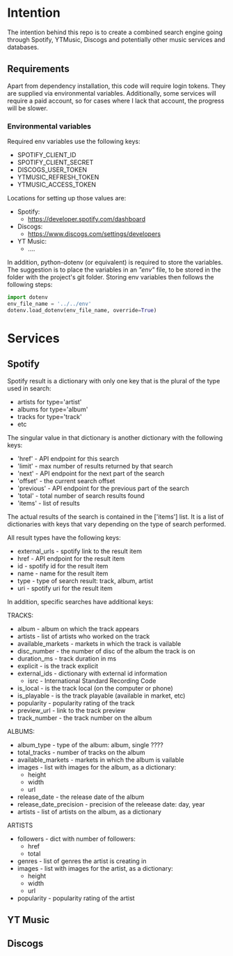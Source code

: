 # Intention

The intention behind this repo is to create a combined search engine going through Spotify, YTMusic, Discogs and potentially other music services and databases.

## Requirements

Apart from dependency installation, this code will require login tokens. They are supplied via environmental variables. Additionally, some services will require a paid account, so for cases where I lack that account, the progress will be slower.

### Environmental variables

Required env variables use the following keys:

* SPOTIFY_CLIENT_ID
* SPOTIFY_CLIENT_SECRET
* DISCOGS_USER_TOKEN
* YTMUSIC_REFRESH_TOKEN
* YTMUSIC_ACCESS_TOKEN

Locations for setting up those values are:

* Spotify:
    * https://developer.spotify.com/dashboard
* Discogs:
    * https://www.discogs.com/settings/developers
* YT Music:
    * ....

In addition, python-dotenv (or equivalent) is required to store the variables. The suggestion is to place the variables in an _"env"_ file, to be stored in the folder with the project's git folder. Storing env variables then follows the following steps:

```python
import dotenv
env_file_name = '../../env'
dotenv.load_dotenv(env_file_name, override=True)
```

# Services

## Spotify

Spotify result is a dictionary with only one key that is the plural of the type used in search:

- artists for type='artist'
- albums for type='album'
- tracks for type='track'
- etc

The singular value in that dictionary is another dictionary with the following keys:

- 'href' - API endpoint for this search
- 'limit' - max number of results returned by that search
- 'next' - API endpoint for the next part of the search
- 'offset' - the current search offset
- 'previous' - API endpoint for the previous part of the search
- 'total' - total number of search results found
- 'items' - list of results

The actual results of the search is contained in the ['items'] list. It is a list of dictionaries with keys that vary depending on the type of search performed.

All result types have the following keys:
- external_urls - spotify link to the result item
- href - API endpoint for the result item
- id - spotify id for the result item
- name - name for the result item
- type - type of search result: track, album, artist
- uri - spotify uri for the result item

In addition, specific searches have additional keys:

TRACKS:
- album - album on which the track appears
- artists - list of artists who worked on the track
- available_markets - markets in which the track is vailable
- disc_number - the number of disc of the  album the track is on
- duration_ms - track duration in ms
- explicit - is the track explicit
- external_ids - dictionary with external id information
    - isrc - International Standard Recording Code
- is_local - is the track local (on the computer or phone)
- is_playable - is the track playable (available in market, etc)
- popularity - popularity rating of the track
- preview_url - link to the track preview
- track_number - the track number on the album

ALBUMS:
- album_type - type of the album: album, single ????
- total_tracks - number of tracks on the album
- available_markets - markets in which the album is vailable
- images - list with images for the album, as a dictionary:
    - height
    - width
    - url
- release_date - the release date of the album
- release_date_precision - precision of the releease date: day, year
- artists - list of artists on the album, as a dictionary

ARTISTS
- followers - dict with number of followers:
    - href
    - total
- genres - list of genres the artist is creating in
- images - list with images for the artist, as a dictionary:
    - height
    - width
    - url
- popularity - popularity rating of the artist




## YT Music

## Discogs